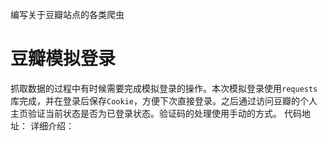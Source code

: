 编写关于豆瓣站点的各类爬虫

# 豆瓣模拟登录
抓取数据的过程中有时候需要完成模拟登录的操作。本次模拟登录使用`requests`库完成，并在登录后保存`Cookie`，方便下次直接登录。之后通过访问豆瓣的个人主页验证当前状态是否为已登录状态。验证码的处理使用手动的方式。
代码地址：
详细介绍：
